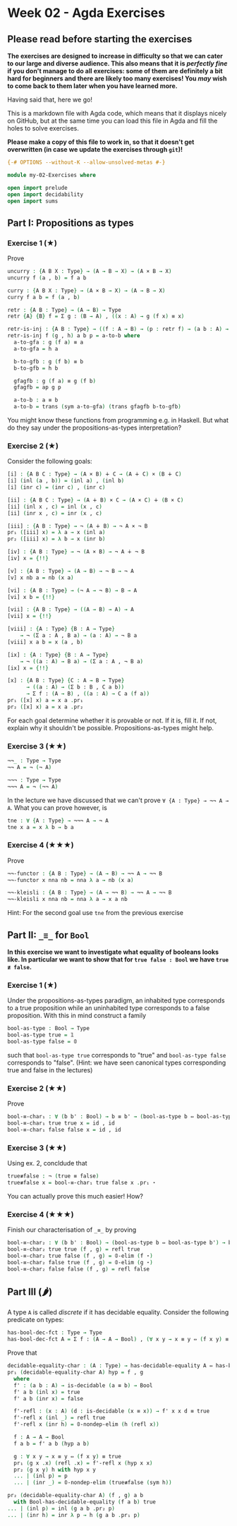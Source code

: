 # Week 02 - Agda Exercises

## Please read before starting the exercises

**The exercises are designed to increase in difficulty so that we can cater to
our large and diverse audience. This also means that it is *perfectly fine* if
you don't manage to do all exercises: some of them are definitely a bit hard for
beginners and there are likely too many exercises! You *may* wish to come back
to them later when you have learned more.**

Having said that, here we go!

This is a markdown file with Agda code, which means that it displays nicely on
GitHub, but at the same time you can load this file in Agda and fill the holes
to solve exercises.

**Please make a copy of this file to work in, so that it doesn't get overwritten
  (in case we update the exercises through `git`)!**

```agda
{-# OPTIONS --without-K --allow-unsolved-metas #-}

module my-02-Exercises where

open import prelude
open import decidability
open import sums
```

## Part I: Propositions as types


### Exercise 1 (★)

Prove
```agda
uncurry : {A B X : Type} → (A → B → X) → (A × B → X)
uncurry f (a , b) = f a b

curry : {A B X : Type} → (A × B → X) → (A → B → X)
curry f a b = f (a , b)

retr : {A B : Type} → (A → B) → Type
retr {A} {B} f = Σ g ꞉ (B → A) , ((x : A) → g (f x) ≡ x)

retr-is-inj : {A B : Type} → ((f : A → B) → (p : retr f) → (a b : A) → ((f a ≡ f b) → (a ≡ b)))
retr-is-inj f (g , h) a b p = a-to-b where
  a-to-gfa : g (f a) ≡ a
  a-to-gfa = h a

  b-to-gfb : g (f b) ≡ b
  b-to-gfb = h b

  gfagfb : g (f a) ≡ g (f b)
  gfagfb = ap g p

  a-to-b : a ≡ b
  a-to-b = trans (sym a-to-gfa) (trans gfagfb b-to-gfb)
```
You might know these functions from programming e.g. in Haskell.
But what do they say under the propositions-as-types interpretation?


### Exercise 2 (★)

Consider the following goals:
```agda
[i] : {A B C : Type} → (A × B) ∔ C → (A ∔ C) × (B ∔ C)
[i] (inl (a , b)) = (inl a) , (inl b)
[i] (inr c) = (inr c) , (inr c)

[ii] : {A B C : Type} → (A ∔ B) × C → (A × C) ∔ (B × C)
[ii] (inl x , c) = inl (x , c)
[ii] (inr x , c) = inr (x , c)

[iii] : {A B : Type} → ¬ (A ∔ B) → ¬ A × ¬ B
pr₁ ([iii] x) = λ a → x (inl a)
pr₂ ([iii] x) = λ b → x (inr b)

[iv] : {A B : Type} → ¬ (A × B) → ¬ A ∔ ¬ B
[iv] x = {!!}

[v] : {A B : Type} → (A → B) → ¬ B → ¬ A
[v] x nb a = nb (x a)

[vi] : {A B : Type} → (¬ A → ¬ B) → B → A
[vi] x b = {!!}

[vii] : {A B : Type} → ((A → B) → A) → A
[vii] x = {!!}

[viii] : {A : Type} {B : A → Type}
    → ¬ (Σ a ꞉ A , B a) → (a : A) → ¬ B a
[viii] x a b = x (a , b)

[ix] : {A : Type} {B : A → Type}
    → ¬ ((a : A) → B a) → (Σ a ꞉ A , ¬ B a)
[ix] x = {!!}

[x] : {A B : Type} {C : A → B → Type}
      → ((a : A) → (Σ b ꞉ B , C a b))
      → Σ f ꞉ (A → B) , ((a : A) → C a (f a))
pr₁ ([x] x) a = x a .pr₁
pr₂ ([x] x) a = x a .pr₂
```
For each goal determine whether it is provable or not.
If it is, fill it. If not, explain why it shouldn't be possible.
Propositions-as-types might help.


### Exercise 3 (★★)

```agda
¬¬_ : Type → Type
¬¬ A = ¬ (¬ A)

¬¬¬ : Type → Type
¬¬¬ A = ¬ (¬¬ A)
```
In the lecture we have discussed that we can't  prove `∀ {A : Type} → ¬¬ A → A`.
What you can prove however, is
```agda
tne : ∀ {A : Type} → ¬¬¬ A → ¬ A
tne x a = x λ b → b a
```


### Exercise 4 (★★★)
Prove
```agda
¬¬-functor : {A B : Type} → (A → B) → ¬¬ A → ¬¬ B
¬¬-functor x nna nb = nna λ a → nb (x a)

¬¬-kleisli : {A B : Type} → (A → ¬¬ B) → ¬¬ A → ¬¬ B
¬¬-kleisli x nna nb = nna λ a → x a nb
```
Hint: For the second goal use `tne` from the previous exercise





## Part II: `_≡_` for `Bool`

**In this exercise we want to investigate what equality of booleans looks like.
In particular we want to show that for `true false : Bool` we have `true ≢ false`.**

### Exercise 1 (★)

Under the propositions-as-types paradigm, an inhabited type corresponds
to a true proposition while an uninhabited type corresponds to a false proposition.
With this in mind construct a family
```agda
bool-as-type : Bool → Type
bool-as-type true = 𝟙
bool-as-type false = 𝟘
```
such that `bool-as-type true` corresponds to "true" and
`bool-as-type false` corresponds to "false". (Hint:
we have seen canonical types corresponding true and false in the lectures)


### Exercise 2 (★★)

Prove
```agda
bool-≡-char₁ : ∀ (b b' : Bool) → b ≡ b' → (bool-as-type b ⇔ bool-as-type b')
bool-≡-char₁ true true x = id , id
bool-≡-char₁ false false x = id , id
```


### Exercise 3 (★★)

Using ex. 2, concldude that
```agda
true≢false : ¬ (true ≡ false)
true≢false x = bool-≡-char₁ true false x .pr₁ ⋆
```
You can actually prove this much easier! How?


### Exercise 4 (★★★)

Finish our characterisation of `_≡_` by proving
```agda
bool-≡-char₂ : ∀ (b b' : Bool) → (bool-as-type b ⇔ bool-as-type b') → b ≡ b'
bool-≡-char₂ true true (f , g) = refl true
bool-≡-char₂ true false (f , g) = 𝟘-elim (f ⋆)
bool-≡-char₂ false true (f , g) = 𝟘-elim (g ⋆)
bool-≡-char₂ false false (f , g) = refl false
```


## Part III (🌶)
A type `A` is called *discrete* if it has decidable equality.
Consider the following predicate on types:
```agda
has-bool-dec-fct : Type → Type
has-bool-dec-fct A = Σ f ꞉ (A → A → Bool) , (∀ x y → x ≡ y ⇔ (f x y) ≡ true)
```
Prove that
```agda
decidable-equality-char : (A : Type) → has-decidable-equality A ⇔ has-bool-dec-fct A
pr₁ (decidable-equality-char A) hyp = f , g
  where
  f' : (a b : A) → is-decidable (a ≡ b) → Bool
  f' a b (inl x) = true
  f' a b (inr x) = false

  f'-refl : (x : A) (d : is-decidable (x ≡ x)) → f' x x d ≡ true
  f'-refl x (inl _) = refl true
  f'-refl x (inr h) = 𝟘-nondep-elim (h (refl x))

  f : A → A → Bool
  f a b = f' a b (hyp a b)

  g : ∀ x y → x ≡ y ⇔ (f x y) ≡ true
  pr₁ (g x .x) (refl .x) = f'-refl x (hyp x x)
  pr₂ (g x y) h with hyp x y
  ... | (inl p) = p
  ... | (inr _) = 𝟘-nondep-elim (true≢false (sym h))

pr₂ (decidable-equality-char A) (f , g) a b
  with Bool-has-decidable-equality (f a b) true
... | (inl p) = inl (g a b .pr₂ p)
... | (inr h) = inr λ p → h (g a b .pr₁ p)
```
